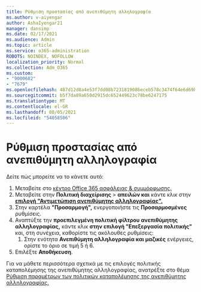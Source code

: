 ```yaml
---
title: Ρύθμιση προστασίας από ανεπιθύμητη αλληλογραφία
ms.author: v-aiyengar
author: AshaIyengar21
manager: dansimp
ms.date: 02/17/2021
ms.audience: Admin
ms.topic: article
ms.service: o365-administration
ROBOTS: NOINDEX, NOFOLLOW
localization_priority: Normal
ms.collection: Adm_O365
ms.custom:
- "9000682"
- "7679"
ms.openlocfilehash: 487d12d8a4e53f7dd08b7231819086eceb578c3474f64e6d69bf0f7c1d40bcdd
ms.sourcegitcommit: b5f7da89a650d2915dc652449623c78be6247175
ms.translationtype: MT
ms.contentlocale: el-GR
ms.lasthandoff: 08/05/2021
ms.locfileid: "54058506"
---
```

# <a name="set-up-an-anti-spam-protection"></a>Ρύθμιση προστασίας από ανεπιθύμητη αλληλογραφία

Δείτε πώς μπορείτε να το κάνετε αυτό:

1. Μεταβείτε στο [κέντρο Office 365 ασφάλειας & συμμόρφωσης.](https://go.microsoft.com/fwlink/p/?linkid=2077143)
1. Μεταβείτε στην **Πολιτική διαχείρισης**  >  **απειλών και** κάντε κλικ στην **[επιλογή "Αντιμετώπιση ανεπιθύμητης αλληλογραφίας".](https://go.microsoft.com/fwlink/p/?linkid=2077143)**
1. Στην καρτέλα **"Προσαρμογή",** ενεργοποιήστε τις **Προσαρμοσμένες** ρυθμίσεις.
1. Αναπτύξτε την **προεπιλεγμένη πολιτική φίλτρου ανεπιθύμητης αλληλογραφίας,** κάντε κλικ **στην επιλογή "Επεξεργασία πολιτικής"** και, στη συνέχεια, καθορίστε τις ακόλουθες ρυθμίσεις:
    1. Στην ενότητα **Ανεπιθύμητη αλληλογραφία και μαζικές** ενέργειες, ορίστε το όριο σε τιμή 5 ή 6.
1. Επιλέξτε **Αποθήκευση**.

Για να μάθετε περισσότερα σχετικά με τις επιλογές πολιτικής καταπολέμησης της ανεπιθύμητης αλληλογραφίας, ανατρέξτε στο θέμα [Ρύθμιση παραμέτρων των πολιτικών καταπολέμησης της ανεπιθύμητης αλληλογραφίας.](https://go.microsoft.com/fwlink/?linkid=2092051)
